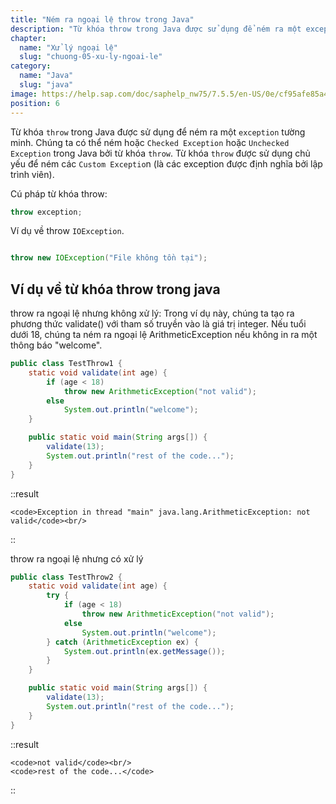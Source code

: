 ```yaml
---
title: "Ném ra ngoại lệ throw trong Java"
description: "Từ khóa throw trong Java được sử dụng để ném ra một exception tường minh, chúng ta có thể ném hoặc Checked Exception hoặc Unchecked Exception trong Java bởi từ khóa throw"
chapter:
  name: "Xử lý ngoại lệ"
  slug: "chuong-05-xu-ly-ngoai-le"
category:
  name: "Java"
  slug: "java"
image: https://help.sap.com/doc/saphelp_nw75/7.5.5/en-US/0e/cf95afe85a470193719866cabd50db/loioc52db5d8c14148c2adec3d36716dea51_LowRes.png
position: 6
---
```


Từ khóa `throw` trong Java được sử dụng để ném ra một `exception` tường minh. Chúng ta có thể ném hoặc `Checked Exception` hoặc `Unchecked Exception` trong Java bởi từ khóa `throw`. Từ khóa `throw` được sử dụng chủ yếu để ném các `Custom Exceptio`n (là các exception được định nghĩa bởi lập trình viên).

Cú pháp từ khóa throw:

```java
throw exception;
```

Ví dụ về throw `IOException`.

```java

throw new IOException("File không tồn tại");
```

## Ví dụ về từ khóa throw trong java

<div class="example">throw ra ngoại lệ nhưng không xử lý: Trong ví dụ này, chúng ta tạo ra phương thức validate() với tham số truyền vào là giá trị integer. Nếu tuổi dưới 18, chúng ta ném ra ngoại lệ ArithmeticException nếu không in ra một thông báo "welcome".</div>

```java
public class TestThrow1 {
    static void validate(int age) {
        if (age < 18)
            throw new ArithmeticException("not valid");
        else
            System.out.println("welcome");
    }

    public static void main(String args[]) {
        validate(13);
        System.out.println("rest of the code...");
    }
}
```

::result

    <code>Exception in thread "main" java.lang.ArithmeticException: not valid</code><br/>

::

<div class="example">throw ra ngoại lệ nhưng có xử lý</div>

```java
public class TestThrow2 {
    static void validate(int age) {
        try {
            if (age < 18)
                throw new ArithmeticException("not valid");
            else
                System.out.println("welcome");
        } catch (ArithmeticException ex) {
            System.out.println(ex.getMessage());
        }
    }

    public static void main(String args[]) {
        validate(13);
        System.out.println("rest of the code...");
    }
}
```

::result

    <code>not valid</code><br/>
    <code>rest of the code...</code>

::
